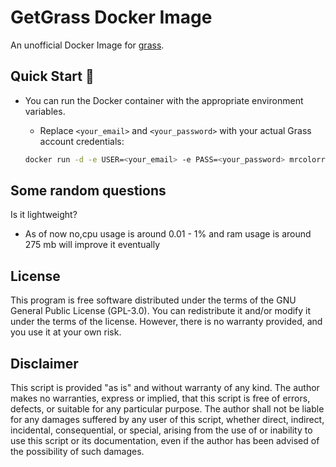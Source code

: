 # GetGrass Docker Image

An unofficial Docker Image for [grass](https://app.getgrass.io/register/?referralCode=LxGryHB0y3gmNml). 


## Quick Start 🚀

  - You can run the Docker container with the appropriate environment variables.
    - Replace `<your_email>` and `<your_password>` with your actual Grass account credentials:

    ```bash
    docker run -d -e USER=<your_email> -e PASS=<your_password> mrcolorrain/grass
    ```


## Some random questions 

Is it lightweight?
- As of now no,cpu usage is around 0.01 - 1% and ram usage is around 275 mb will improve it eventually


## License

This program is free software distributed under the terms of the GNU General Public License (GPL-3.0). You can redistribute it and/or modify it under the terms of the license. However, there is no warranty provided, and you use it at your own risk.

## Disclaimer
This script is provided "as is" and without warranty of any kind.
The author makes no warranties, express or implied, that this script is free of errors, defects, or suitable for any particular purpose.
The author shall not be liable for any damages suffered by any user of this script, whether direct, indirect, incidental, consequential, or special, arising from the use of or inability to use this script or its documentation, even if the author has been advised of the possibility of such damages.
